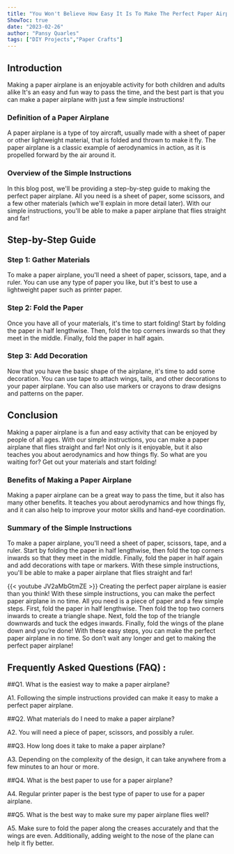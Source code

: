 ```yaml
---
title: "You Won't Believe How Easy It Is To Make The Perfect Paper Airplane With These Simple Instructions!"
ShowToc: true 
date: "2023-02-26"
author: "Pansy Quarles" 
tags: ["DIY Projects","Paper Crafts"]
---
```

## Introduction

Making a paper airplane is an enjoyable activity for both children and adults alike It's an easy and fun way to pass the time, and the best part is that you can make a paper airplane with just a few simple instructions! 

### Definition of a Paper Airplane

A paper airplane is a type of toy aircraft, usually made with a sheet of paper or other lightweight material, that is folded and thrown to make it fly. The paper airplane is a classic example of aerodynamics in action, as it is propelled forward by the air around it. 

### Overview of the Simple Instructions

In this blog post, we'll be providing a step-by-step guide to making the perfect paper airplane. All you need is a sheet of paper, some scissors, and a few other materials (which we'll explain in more detail later). With our simple instructions, you'll be able to make a paper airplane that flies straight and far! 

## Step-by-Step Guide

### Step 1: Gather Materials

To make a paper airplane, you'll need a sheet of paper, scissors, tape, and a ruler. You can use any type of paper you like, but it's best to use a lightweight paper such as printer paper. 

### Step 2: Fold the Paper

Once you have all of your materials, it's time to start folding! Start by folding the paper in half lengthwise. Then, fold the top corners inwards so that they meet in the middle. Finally, fold the paper in half again. 

### Step 3: Add Decoration

Now that you have the basic shape of the airplane, it's time to add some decoration. You can use tape to attach wings, tails, and other decorations to your paper airplane. You can also use markers or crayons to draw designs and patterns on the paper. 

## Conclusion

Making a paper airplane is a fun and easy activity that can be enjoyed by people of all ages. With our simple instructions, you can make a paper airplane that flies straight and far! Not only is it enjoyable, but it also teaches you about aerodynamics and how things fly. So what are you waiting for? Get out your materials and start folding! 

### Benefits of Making a Paper Airplane

Making a paper airplane can be a great way to pass the time, but it also has many other benefits. It teaches you about aerodynamics and how things fly, and it can also help to improve your motor skills and hand-eye coordination. 

### Summary of the Simple Instructions

To make a paper airplane, you'll need a sheet of paper, scissors, tape, and a ruler. Start by folding the paper in half lengthwise, then fold the top corners inwards so that they meet in the middle. Finally, fold the paper in half again and add decorations with tape or markers. With these simple instructions, you'll be able to make a paper airplane that flies straight and far!

{{< youtube JV2aMbGtmZE >}} 
Creating the perfect paper airplane is easier than you think! With these simple instructions, you can make the perfect paper airplane in no time. All you need is a piece of paper and a few simple steps. First, fold the paper in half lengthwise. Then fold the top two corners inwards to create a triangle shape. Next, fold the top of the triangle downwards and tuck the edges inwards. Finally, fold the wings of the plane down and you’re done! With these easy steps, you can make the perfect paper airplane in no time. So don’t wait any longer and get to making the perfect paper airplane!

## Frequently Asked Questions (FAQ) :
##Q1. What is the easiest way to make a paper airplane?

A1. Following the simple instructions provided can make it easy to make a perfect paper airplane.

##Q2. What materials do I need to make a paper airplane?

A2. You will need a piece of paper, scissors, and possibly a ruler.

##Q3. How long does it take to make a paper airplane?

A3. Depending on the complexity of the design, it can take anywhere from a few minutes to an hour or more.

##Q4. What is the best paper to use for a paper airplane?

A4. Regular printer paper is the best type of paper to use for a paper airplane.

##Q5. What is the best way to make sure my paper airplane flies well?

A5. Make sure to fold the paper along the creases accurately and that the wings are even. Additionally, adding weight to the nose of the plane can help it fly better.



